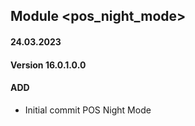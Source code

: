 ## Module <pos_night_mode>

#### 24.03.2023
#### Version 16.0.1.0.0
#### ADD

- Initial commit POS Night Mode
